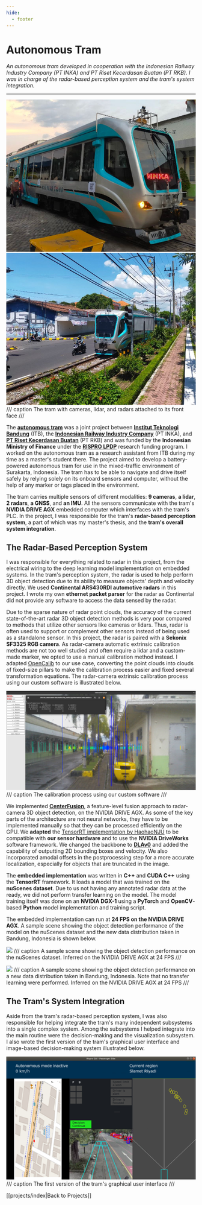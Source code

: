```yaml
---
hide:
  - footer
---
```


# Autonomous Tram

*An autonomous tram developed in cooperation with the Indonesian Railway Industry Company (PT INKA) and PT Riset Kecerdasan Buatan (PT RKB). I was in charge of the radar-based perception system and the tram's system integration.*

---

![](../resources/projects/autonomous_tram/tram.jpg)
![](../resources/projects/autonomous_tram/tram_road.jpg)
/// caption
The tram with cameras, lidar, and radars attached to its front face
///

The [**autonomous tram**](https://av.itb.ac.id/) was a joint project between [**Institut Teknologi Bandung**](https://itb.ac.id/) (ITB), the [**Indonesian Railway Industry Company**](https://www.inka.co.id/) (PT INKA), and [**PT Riset Kecerdasan Buatan**](https://www.riset.ai/) (PT RKB) and was funded by the **Indonesian Ministry of Finance** under the [**RISPRO LPDP**](https://risprolpdp.kemenkeu.go.id/) research funding program. I worked on the autonomous tram as a research assistant from ITB during my time as a master's student there. The project aimed to develop a battery-powered autonomous tram for use in the mixed-traffic environment of Surakarta, Indonesia. The tram has to be able to navigate and drive itself safely by relying solely on its onboard sensors and computer, without the help of any marker or tags placed in the environment.

The tram carries multiple sensors of different modalities: **9 cameras**, **a lidar**, **2 radars**, **a GNSS**, and **an IMU**. All the sensors communicate with the tram's **NVIDIA DRIVE AGX** embedded computer which interfaces with the tram's PLC. In the project, I was responsible for the tram's **radar-based perception system**, a part of which was my master's thesis, and the **tram's overall system integration**.

## The Radar-Based Perception System

I was responsible for everything related to radar in this project, from the electrical wiring to the deep learning model implementation on embedded systems. In the tram's perception system, the radar is used to help perform 3D object detection due to its ability to measure objects' depth and velocity directly. We used **Continental ARS430RDI automotive radars** in this project. I wrote my own **ethernet packet parser** for the radar as Continental did not provide any software to access the data sensed by the radar.

Due to the sparse nature of radar point clouds, the accuracy of the current state-of-the-art radar 3D object detection methods is very poor compared to methods that utilize other sensors like cameras or lidars. Thus, radar is often used to support or complement other sensors instead of being used as a standalone sensor. In this project, the radar is paired with a **Sekonix SF3325 RGB camera**. As radar-camera automatic extrinsic calibration methods are not too well studied and often require a lidar and a custom-made marker, we opted to use a manual calibration method instead. I adapted [OpenCalib](https://github.com/PJLab-ADG/SensorsCalibration) to our use case, converting the point clouds into clouds of fixed-size pillars to make the calibration process easier and fixed several transformation equations. The radar-camera extrinsic calibration process using our custom software is illustrated below.

![](../resources/projects/autonomous_tram/calib.png)
/// caption
The calibration process using our custom software
///

We implemented [**CenterFusion**](https://github.com/mrnabati/CenterFusion), a feature-level fusion approach to radar-camera 3D object detection, on the NVIDIA DRIVE AGX. As some of the key parts of the architecture are not neural networks, they have to be implemented manually so that they can be processed efficiently on the GPU. We **adapted** the [TensorRT implementation by HaohaoNJU](https://github.com/HaohaoNJU/CenterFusion) to be compatible with **our sensor hardware** and to use the **NVIDIA DriveWorks** software framework. We changed the backbone to [**DLAv0**](https://arxiv.org/abs/1707.06484) and added the capability of outputting 2D bounding boxes and velocity. We also incorporated amodal offsets in the postprocessing step for a more accurate localization, especially for objects that are truncated in the image.

The **embedded implementation** was written in **C++** and **CUDA C++** using the **TensorRT** framework. It loads a model that was trained on the **nuScenes dataset**. Due to us not having any annotated radar data at the ready, we did not perform transfer learning on the model. The model training itself was done on an **NVIDIA DGX-1** using a **PyTorch** and **OpenCV**-based **Python** model implementation and training script.

The embedded implementation can run at **24 FPS on the NVIDIA DRIVE AGX**. A sample scene showing the object detection performance of the model on the nuScenes dataset and the new data distribution taken in Bandung, Indonesia is shown below.

![](../resources/projects/autonomous_tram/nuscenes_inference.gif)
/// caption
A sample scene showing the object detection performance on the nuScenes dataset. Inferred on the NVIDIA DRIVE AGX at 24 FPS
///

![](../resources/projects/autonomous_tram/radar_inference.gif)
/// caption
A sample scene showing the object detection performance on a new data distribution taken in Bandung, Indonesia. Note that no transfer learning were performed. Inferred on the NVIDIA DRIVE AGX at 24 FPS
///

## The Tram's System Integration

Aside from the tram's radar-based perception system, I was also responsible for helping integrate the tram's many independent subsystems into a single complex system. Among the subsystems I helped integrate into the main routine were the decision-making and the visualization subsystem. I also wrote the first version of the tram's graphical user interface and image-based decision-making system illustrated below.

![](../resources/projects/autonomous_tram/first_gui.png)
/// caption
The first version of the tram's graphical user interface
///

[[projects/index|Back to Projects]]